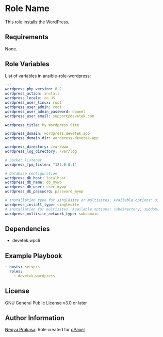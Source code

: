 Role Name
=========

This role installs the WordPress.

Requirements
------------

None.

Role Variables
--------------

List of variables in ansible-role-wordpress:

```yaml
---
wordpress_php_version: 8.2
wordpress_action: install
wordpress_locale: en_US
wordpress_user_linux: root
wordpress_user_admin: root
wordpress_user_admin_password: dpanel
wordpress_user_email: support@devetek.com

wordpress_title: My Wordpress Site

wordpress_domain: wordpress.devetek.app
wordpress_domain_dir: wordpress-devetek-app

wordpress_directory: /var/www
wordpress_log_directory: /var/log

# Socket listener
wordpress_fpm_listen: "127.0.0.1"

# Database configuration
wordpress_db_host: localhost
wordpress_db_name: db_mywp
wordpress_db_user: user_mywp
wordpress_db_password: password_mywp

# installation type for singlesite or multisites. Available options: singlesite, multisite
wordpress_install_type: singlesite
# installation for multisites. Available options: subdirectory, subdomain
wordpress_multisite_network_type: subdomain
```

Dependencies
------------

- devetek.wpcli

Example Playbook
----------------

```yaml
- hosts: servers
  roles:
    - devetek.wordpress
```

License
-------

GNU General Public License v3.0 or later

Author Information
------------------

[Nedya Prakasa]. Role created for [dPanel].

[dPanel]: https://cloud.terpusat.com/
[Nedya Prakasa]: https://github.com/prakasa1904
[devetek]: https://github.com/devetek